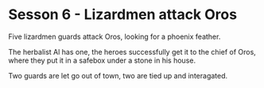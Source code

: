 # Sesson 6 - Lizardmen attack Oros

Five lizardmen guards attack Oros, looking for a phoenix feather.

The herbalist Al has one, the heroes successfully get it to the chief of Oros,
where they put it in a safebox under a stone in his house.

Two guards are let go out of town, two are tied up and interagated.
